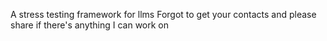 A stress testing framework for llms
Forgot to get your contacts and please share if there's anything I can work on 
